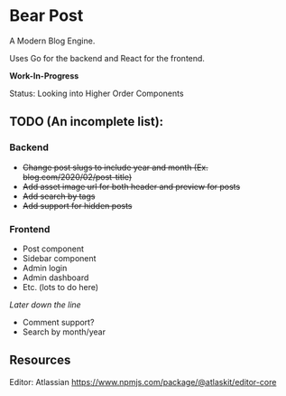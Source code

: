 # Bear Post
A Modern Blog Engine.

Uses Go for the backend and React for the frontend.

**Work-In-Progress**

Status:
Looking into Higher Order Components

## TODO (An incomplete list):
### Backend
- ~~Change post slugs to include year and month (Ex. blog.com/2020/02/post-title)~~
- ~~Add asset image url for both header and preview for posts~~
- ~~Add search by tags~~
- ~~Add support for hidden posts~~

### Frontend
- Post component
- Sidebar component
- Admin login
- Admin dashboard
- Etc. (lots to do here)

*Later down the line*
- Comment support?
- Search by month/year

## Resources
Editor: Atlassian https://www.npmjs.com/package/@atlaskit/editor-core

